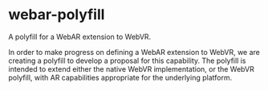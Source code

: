# webar-polyfill
A polyfill for a WebAR extension to WebVR.

In order to make progress on defining a WebAR extension to WebVR, we are creating a polyfill to develop a proposal for this capability.  The polyfill is intended to extend either the native WebVR implementation, or the WebVR polyfill, with AR capabilities appropriate for the underlying platform.

